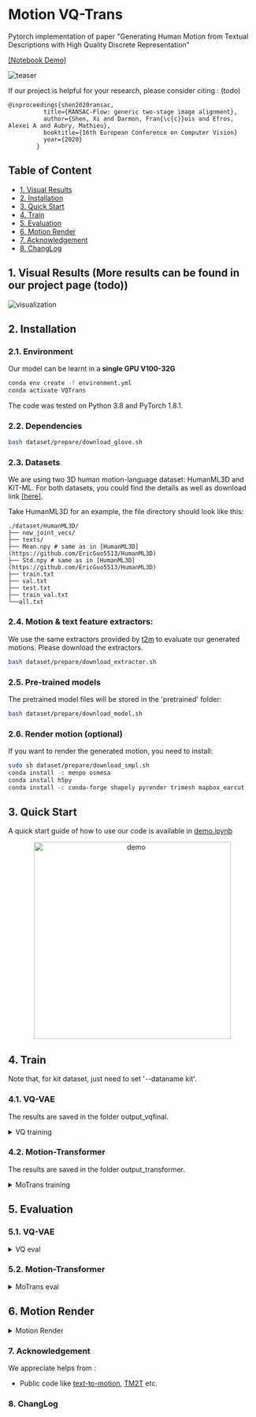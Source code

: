 # Motion VQ-Trans
Pytorch implementation of paper "Generating Human Motion from Textual Descriptions with High Quality Discrete Representation"


[[Notebook Demo]](https://colab.research.google.com/drive/1tAHlmcpKcjg_zZrqKku7AfpqdVAIFrF8?usp=sharing)


![teaser](img/Teaser.png)

If our project is helpful for your research, please consider citing : (todo)
``` 
@inproceedings{shen2020ransac,
          title={RANSAC-Flow: generic two-stage image alignment},
          author={Shen, Xi and Darmon, Fran{\c{c}}ois and Efros, Alexei A and Aubry, Mathieu},
          booktitle={16th European Conference on Computer Vision}
          year={2020}
        }
```


## Table of Content
* [1. Visual Results](#1-visual-results)
* [2. Installation](#2-installation)
* [3. Quick Start](#3-quick-start)
* [4. Train](#4-train)
* [5. Evaluation](#5-evaluation)
* [6. Motion Render](#6-motion-render)
* [7. Acknowledgement](#7-acknowledgement)
* [8. ChangLog](#8-changlog)




## 1. Visual Results (More results can be found in our project page (todo))

![visualization](img/ALLvis.png)

 
## 2. Installation

### 2.1. Environment

<!-- Our model can be learnt in a **single GPU GeForce GTX 1080Ti** (12G).

Install Pytorch adapted to your CUDA version : 

* [Pytorch 1.2.0](https://pytorch.org/get-started/previous-versions/#linux-and-windows-1) 
* [Torchvision 0.4.0](https://pytorch.org/get-started/previous-versions/#linux-and-windows-1)

Other dependencies (tqdm, visdom, pandas, kornia, opencv-python) : 
``` Bash
bash requirement.sh
``` -->

Our model can be learnt in a **single GPU V100-32G**

```bash
conda env create -f environment.yml
conda activate VQTrans
```

The code was tested on Python 3.8 and PyTorch 1.8.1.


### 2.2. Dependencies

```bash
bash dataset/prepare/download_glove.sh
```


### 2.3. Datasets


We are using two 3D human motion-language dataset: HumanML3D and KIT-ML. For both datasets, you could find the details as well as download link [[here]](https://github.com/EricGuo5513/HumanML3D).   

Take HumanML3D for an example, the file directory should look like this:  
```
./dataset/HumanML3D/
├── new_joint_vecs/
├── texts/
├── Mean.npy # same as in [HumanML3D](https://github.com/EricGuo5513/HumanML3D) 
├── Std.npy # same as in [HumanML3D](https://github.com/EricGuo5513/HumanML3D) 
├── train.txt
├── val.txt
├── test.txt
├── train_val.txt
└──all.txt
```


### 2.4. Motion & text feature extractors:

We use the same extractors provided by [t2m](https://github.com/EricGuo5513/text-to-motion) to evaluate our generated motions. Please download the extractors.

```bash
bash dataset/prepare/download_extractor.sh
```

### 2.5. Pre-trained models 

The pretrained model files will be stored in the 'pretrained' folder:
```bash
bash dataset/prepare/download_model.sh
```

<!-- Quick download : 

``` Bash
cd model/pretrained
bash download_model.sh
```

For more details of the pre-trained models, see [here](https://github.com/XiSHEN0220/RANSAC-Flow/blob/master/model/pretrained)  -->

### 2.6. Render motion (optional)

If you want to render the generated motion, you need to install:

```bash
sudo sh dataset/prepare/download_smpl.sh
conda install -c menpo osmesa
conda install h5py
conda install -c conda-forge shapely pyrender trimesh mapbox_earcut
```



## 3. Quick Start

A quick start guide of how to use our code is available in [demo.ipynb](https://colab.research.google.com/drive/1tAHlmcpKcjg_zZrqKku7AfpqdVAIFrF8?usp=sharing)

<p align="center">
<img src="img/demo.png" width="400px" alt="demo">
</p>


## 4. Train

Note that, for kit dataset, just need to set '--dataname kit'.

### 4.1. VQ-VAE 

The results are saved in the folder output_vqfinal.

<details>
<summary>
VQ training
</summary>

```bash
python3 train_vq.py \
--batch-size 256 \
--lr 2e-4 \
--total-iter 300000 \
--lr-scheduler 200000 \
--nb-code 512 \
--down-t 2 \
--depth 3 \
--dilation-growth-rate 3 \
--out-dir output \
--dataname t2m \
--vq-act relu \
--quantizer ema_reset \
--loss-vel 0.5 \
--recons-loss l1_smooth \
--exp-name VQVAE
```

</details>

### 4.2. Motion-Transformer 

The results are saved in the folder output_transformer.

<details>
<summary>
MoTrans training
</summary>

```bash
python3 train_t2m_trans.py  \
--exp-name VQTransformer \
--batch-size 128 \
--num-layers 9 \
--embed-dim-gpt 1024 \
--nb-code 512 \
--n-head-gpt 16 \
--block-size 51 \
--ff-rate 4 \
--drop-out-rate 0.1 \
--resume-pth output/VQVAE/net_last.pth \
--vq-name VQVAE \
--out-dir output \
--total-iter 300000 \
--lr-scheduler 150000 \
--lr 0.0001 \
--dataname t2m \
--down-t 2 \
--depth 3 \
--quantizer ema_reset \
--eval-iter 10000 \
--pkeep 0.5 \
--dilation-growth-rate 3 \
--vq-act relu
```

</details>

## 5. Evaluation 

### 5.1. VQ-VAE 
<details>
<summary>
VQ eval
</summary>

```bash
python3 VQ_eval.py \
--batch-size 256 \
--lr 2e-4 \
--total-iter 300000 \
--lr-scheduler 200000 \
--nb-code 512 \
--down-t 2 \
--depth 3 \
--dilation-growth-rate 3 \
--out-dir output \
--dataname t2m \
--vq-act relu \
--quantizer ema_reset \
--loss-vel 0.5 \
--recons-loss l1_smooth \
--exp-name TEST_VQVAE \
--resume-pth output/VQVAE/net_last.pth
```

</details>

### 5.2. Motion-Transformer

<details>
<summary>
MoTrans eval
</summary>

```bash
python3 GPT_eval_multi.py  \
--exp-name TEST_VQTransformer \
--batch-size 128 \
--num-layers 9 \
--embed-dim-gpt 1024 \
--nb-code 512 \
--n-head-gpt 16 \
--block-size 51 \
--ff-rate 4 \
--drop-out-rate 0.1 \
--resume-pth output/VQVAE/net_last.pth \
--vq-name VQVAE \
--out-dir output \
--total-iter 300000 \
--lr-scheduler 150000 \
--lr 0.0001 \
--dataname t2m \
--down-t 2 \
--depth 3 \
--quantizer ema_reset \
--eval-iter 10000 \
--pkeep 0.5 \
--dilation-growth-rate 3 \
--vq-act relu \
--resume-gpt output/VQTransformer/net_best_fid.pth
```

</details>


## 6. Motion Render 

<details>
<summary>
Motion Render
</summary>

You should input the npy folder address and the motion names. Here is an example:

```bash
python3 render_final.py --filedir output/TEST_VQTransformer/ --motion-list 000019 005485
```

</details>

### 7. Acknowledgement

We appreciate helps from :  

* Public code like [text-to-motion](https://github.com/EricGuo5513/text-to-motion), [TM2T](https://github.com/EricGuo5513/TM2T) etc.

### 8. ChangLog























<!-- # VQGPT

```
# VQ during training OT
/apdcephfs_cq2/share_1290939/jirozhang/anaconda3/envs/motionclip/bin/python3 train_251_cnn_all.py \
--batch-size 128 \
--exp-name xxxxxx \
--lr 2e-4 \
--total-iter 300000 \
--lr-scheduler 200000 \
--nb-code 512 \
--down-t 2 \
--depth 5 \
--out-dir /apdcephfs_cq2/share_1290939/jirozhang/VQCNN_HUMAN/ \
--dataname t2m \
--vq-act relu \
--quantizer ot \
--ot-temperature 1 \
--ot-eps 0.5 \
--commit 0.001 \
```

```
# VQ251 training baseline
/apdcephfs_cq2/share_1290939/jirozhang/anaconda3/envs/motionclip/bin/python3 train_251_cnn_all.py \
--batch-size 128 \
--exp-name VQ263_300K_512cb_down4_t2m_ema_relu_test \
--lr 2e-4 \
--total-iter 300000 \
--lr-scheduler 200000 \
--nb-code 512 \
--down-t 2 \
--depth 5 \
--out-dir /apdcephfs_cq2/share_1290939/jirozhang/VQCNN_HUMAN/ \
--dataname t2m \
--vq-act relu \
--quantizer ema \
```


```bash
# gpt training + noise
/apdcephfs_cq2/share_1290939/jirozhang/anaconda3/envs/motionclip/bin/python3 train_gpt_cnn_noise.py  \
--exp-name GPT_VQ_300K_512cb_down4_t2m_ema_relu_bs128_ws64_fid_mask1_08 \
--batch-size 128 \
--num-layers 4 \
--block-size 51 \
--n-head-gpt 8 \
--ff-rate 4 \
--drop-out-rate 0.1 \
--resume-pth output_vqhuman/VQ_300K_512cb_down4_t2m_ema_relu_bs128_ws64/net_best_fid.pth \
--vq-name VQ_300K_512cb_down4_t2m_ema_relu_bs128_ws64_fid_mask1_08 \
--total-iter 300000 \
--lr-scheduler 150000 \
--lr 0.0001 \
--if-auxloss \
--dataname t2m \
--down-t 2 \
--depth 5 \
--quantizer ema \
--eval-iter 5000 \
--pkeep 0.8
```


### Visualize VQ (Arch Taming) in HTML 

* Generate motion. This will save generated motions in `./visual_results/vel05_taming_l1s`

```
python vis.py --dataname t2m --resume-pth /apdcephfs_cq2/share_1290939/jirozhang/VQ_t2m_bailando_relu_NoNorm_dilate3_vel05_taming_l1s/net_last.pth --visual-name vel05_taming_l1s --vis-gt --nb-vis 20
```

* Make a Webpage. Go to visual_html.py, modify the name, then run :

```
python visual_html.py
``` -->
